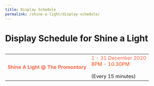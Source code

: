 ```yaml
---
title: Display Schedule
permalink: /shine-a-light/display-schedule/
---
```


# Display Schedule for Shine a Light

<table class="table-v">

<table style="width:100%">
    
<tr>
    <td>
     <font color="tomato"><b>Shine A Light @ The Promontory</b></font>
     <br>
    </td>
    <td>
      <font color="tomato">1 - 31 December 2020</font>
      <font color="orangered"><br>8PM - 10.30PM </font>
      <br> 
      <br>
(Every 15 minutes)
      <br>
<tr>


